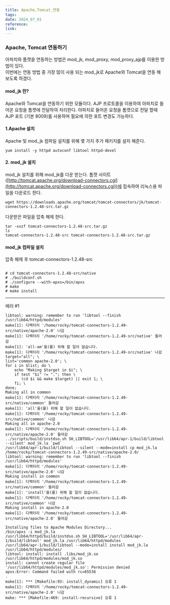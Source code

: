 ```yaml
---
title: Apache,Tomcat_연동
tags: 
date: 2024_07_01
reference: 
link:
---
```

### Apache, Tomcat 연동하기

아파치와 톰캣을 연동하는 방법은 mod_jk, mod_proxy, mod_proxy_ajp를 이용한 방법이 있다.  
이번에는 연동 방법 중 가장 많이 사용 되는 mod_jk로 Apache와 Tomcat을 연동 해보도록 하겠다.

#### mod_jk 란?

Apache와 Tomcat을 연동하기 위한 모듈이다. AJP 프로토콜을 이용하여 아파치로 들어온 요청을 톰캣에 전달하여 처리한다. 아파치로 들어온 요청을 톰캣으로 전달 할때 AJP 포트 (기본 8009)를 사용하며 필요에 의한 포트 변경도 가능하다.

#### 1.Apache 설치
Apache 및 mod_jk 컴파일 설치를 위해 몇 가지 추가 패키지를 설치 해준다.
```shell
yum install -y httpd autoconf libtool httpd-devel
```

#### 2. mod_jk 설치
mod_jk 설치를 위해 mod_jk를 다운 받는다. 톰캣 사이트([http://tomcat.apache.org/download-connectors.cgi](http://tomcat.apache.org/download-connectors.cgi))에 접속하여 리눅스용 파일을 다운로드 한다.
```shell
wget https://downloads.apache.org/tomcat/tomcat-connectors/jk/tomcat-connectors-1.2.48-src.tar.gz
```

다운받은 파일을 압축 해제 한다.

```shell
tar -xvzf tomcat-connectors-1.2.48-src.tar.gz
ls
tomcat-connectors-1.2.48-src tomcat-connectors-1.2.48-src.tar.gz
```
#### mod_jk 컴파일 설치

압축 해제 후 tomcat-connectors-1.2.48-src

```null

# cd tomcat-connectors-1.2.48-src/native
# ./buildconf.sh
# ./configure --with-apxs=/bin/apxs
# make 
# make install
```



---
에러 #1
```shell
libtool: warning: remember to run 'libtool --finish /usr/lib64/httpd/modules'
make[1]: 디렉터리 '/home/rocky/tomcat-connectors-1.2.49-src/native/apache-2.0' 나감
make[1]: 디렉터리 '/home/rocky/tomcat-connectors-1.2.49-src/native' 들어감
make[1]: 'all-am'을(를) 위해 할 일이 없습니다.
make[1]: 디렉터리 '/home/rocky/tomcat-connectors-1.2.49-src/native' 나감
target="all"; \
list='common apache-2.0'; \
for i in $list; do \
    echo "Making $target in $i"; \
    if test "$i" != "."; then \
       (cd $i && make $target) || exit 1; \
    fi; \
done;
Making all in common
make[1]: 디렉터리 '/home/rocky/tomcat-connectors-1.2.49-src/native/common' 들어감
make[1]: 'all'을(를) 위해 할 일이 없습니다.
make[1]: 디렉터리 '/home/rocky/tomcat-connectors-1.2.49-src/native/common' 나감
Making all in apache-2.0
make[1]: 디렉터리 '/home/rocky/tomcat-connectors-1.2.49-src/native/apache-2.0' 들어감
../scripts/build/instdso.sh SH_LIBTOOL='/usr/lib64/apr-1/build/libtool --silent' mod_jk.la `pwd`
/usr/lib64/apr-1/build/libtool --silent --mode=install cp mod_jk.la /home/rocky/tomcat-connectors-1.2.49-src/native/apache-2.0/
libtool: warning: remember to run 'libtool --finish /usr/lib64/httpd/modules'
make[1]: 디렉터리 '/home/rocky/tomcat-connectors-1.2.49-src/native/apache-2.0' 나감
Making install in common
make[1]: 디렉터리 '/home/rocky/tomcat-connectors-1.2.49-src/native/common' 들어감
make[1]: 'install'을(를) 위해 할 일이 없습니다.
make[1]: 디렉터리 '/home/rocky/tomcat-connectors-1.2.49-src/native/common' 나감
Making install in apache-2.0
make[1]: 디렉터리 '/home/rocky/tomcat-connectors-1.2.49-src/native/apache-2.0' 들어감

Installing files to Apache Modules Directory...
/bin/apxs -i mod_jk.la
/usr/lib64/httpd/build/instdso.sh SH_LIBTOOL='/usr/lib64/apr-1/build/libtool' mod_jk.la /usr/lib64/httpd/modules
/usr/lib64/apr-1/build/libtool --mode=install install mod_jk.la /usr/lib64/httpd/modules/
libtool: install: install .libs/mod_jk.so /usr/lib64/httpd/modules/mod_jk.so
install: cannot create regular file '/usr/lib64/httpd/modules/mod_jk.so': Permission denied
apxs:Error: Command failed with rc=65536
.
make[1]: *** [Makefile:93: install_dynamic] 오류 1
make[1]: 디렉터리 '/home/rocky/tomcat-connectors-1.2.49-src/native/apache-2.0' 나감
make: *** [Makefile:469: install-recursive] 오류 1
```